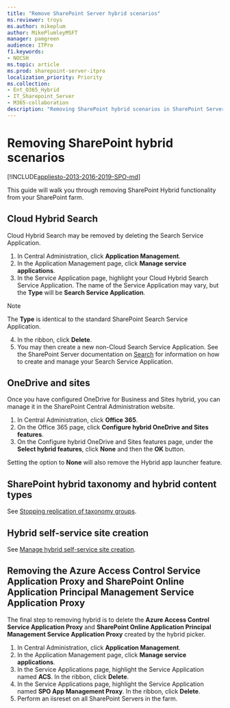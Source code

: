 ```yaml
---
title: "Remove SharePoint Server hybrid scenarios"
ms.reviewer: troys
ms.author: mikeplum
author: MikePlumleyMSFT
manager: pamgreen
audience: ITPro
f1.keywords:
- NOCSH
ms.topic: article
ms.prod: sharepoint-server-itpro
localization_priority: Priority
ms.collection:
- Ent_O365_Hybrid
- IT_Sharepoint_Server
- M365-collaboration
description: "Removing SharePoint hybrid scenarios in SharePoint Server"
---
```


# Removing SharePoint hybrid scenarios

[!INCLUDE[appliesto-2013-2016-2019-SPO-md](../includes/appliesto-2013-2016-2019-SPO-md.md)]

This guide will walk you through removing SharePoint Hybrid functionality from your SharePoint farm.

## Cloud Hybrid Search

Cloud Hybrid Search may be removed by deleting the Search Service Application.

1. In Central Administration, click **Application Management**.
2. In the Application Management page, click **Manage service applications**.
3. In the Service Application page, highlight your Cloud Hybrid Search Service Application. The name of the Service Application may vary, but the **Type** will be **Search Service Application**.

> [!NOTE]
> The **Type** is identical to the standard SharePoint Search Service Application.

4. In the ribbon, click **Delete**.
5. You may then create a new non-Cloud Search Service Application. See the SharePoint Server documentation on [Search](https://docs.microsoft.com/sharepoint/search/search) for information on how to create and manage your Search Service Application.

## OneDrive and sites

Once you have configured OneDrive for Business and Sites hybrid, you can manage it in the SharePoint Central Administration website.

1. In Central Administration, click **Office 365**.
2. On the Office 365 page, click **Configure hybrid OneDrive and Sites features**.
3. On the Configure hybrid OneDrive and Sites features page, under the **Select hybrid features**, click **None** and then the **OK** button.

Setting the option to **None** will also remove the Hybrid app launcher feature.

## SharePoint hybrid taxonomy and hybrid content types

See [Stopping replication of taxonomy groups](https://docs.microsoft.com/sharepoint/hybrid/configure-hybrid-sharepoint-taxonomy-and-hybrid-content-types#stopping-replication-of-taxonomy-groups).

## Hybrid self-service site creation

See [Manage hybrid self-service site creation](https://docs.microsoft.com/sharepoint/hybrid/hybrid-self-service-site-creation#manage-hybrid-self-service-site-creation).

## Removing the Azure Access Control Service Application Proxy and SharePoint Online Application Principal Management Service Application Proxy

The final step to removing hybrid is to delete the **Azure Access Control Service Application Proxy** and **SharePoint Online Application Principal Management Service Application Proxy** created by the hybrid picker.

1. In Central Administration, click **Application Management**.
2. In the Application Management page, click **Manage service applications**.
3. In the Service Applications page, highlight the Service Application named **ACS**. In the ribbon, click **Delete**.
4. In the Service Applications page, highlight the Service Application named **SPO App Management Proxy**. In the ribbon, click **Delete**.
5. Perform an iisreset on all SharePoint Servers in the farm.
